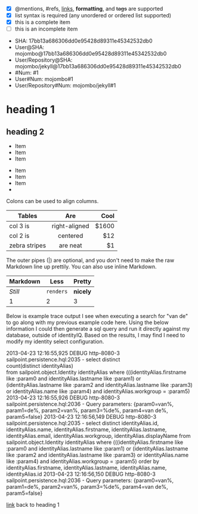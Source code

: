- [x] @mentions, #refs, [links](), **formatting**, and <del>tags</del> are supported 
- [x] list syntax is required (any unordered or ordered list supported) 
- [x] this is a complete item 
- [ ] this is an incomplete item

* SHA: 17bb13a686306dd0e95428d89311e45342532db0
* User@SHA: mojombo@17bb13a686306dd0e95428d89311e45342532db0
* User/Repository@SHA: mojombo/jekyll@17bb13a686306dd0e95428d89311e45342532db0
* #Num: #1
* User#Num: mojombo#1
* User/Repository#Num: mojombo/jekyll#1

# heading 1 <a name="ab"></a>
## heading 2


* Item
* Item
* Item

- Item
- Item
- Item
- 
Colons can be used to align columns.

| Tables        | Are           | Cool  |
| ------------- |:-------------:| -----:|
| col 3 is      | right-aligned | $1600 |
| col 2 is      | centered      |   $12 |
| zebra stripes | are neat      |    $1 |

The outer pipes (|) are optional, and you don't need to make the raw Markdown line up prettily. You can also use inline Markdown.

Markdown | Less | Pretty
--- | --- | ---
*Still* | `renders` | **nicely**
1 | 2 | 3


Below is example trace output I see when executing a search for "van de" to go along 
with my previous example code here. Using the below information I could then generate 
a sql query and run it directly against my database, outside of identityIQ. Based on the results, I may find I need to modify my identity select configuration.
 
 
2013-04-23 12:16:55,925 DEBUG http-8080-3 
sailpoint.persistence.hql:2035 - select distinct  
count(distinct identityAlias)  
from sailpoint.object.Identity identityAlias where (((identityAlias.firstname like :param0 and identityAlias.lastname like :param1) or (identityAlias.lastname like :param2 and identityAlias.lastname like :param3) or identityAlias.name like :param4) and identityAlias.workgroup = :param5)
2013-04-23 12:16:55,926 DEBUG http-8080-3 
sailpoint.persistence.hql:2036 - Query parameters: {param0=van%, param1=de%, param2=van%, param3=%de%, param4=van de%, param5=false}
2013-04-23 12:16:56,149 DEBUG http-8080-3 
sailpoint.persistence.hql:2035 - select distinct identityAlias.id, identityAlias.name, identityAlias.firstname, identityAlias.lastname, identityAlias.email, identityAlias.workgroup, identityAlias.displayName from sailpoint.object.Identity identityAlias where (((identityAlias.firstname like :param0 and identityAlias.lastname like :param1) or (identityAlias.lastname like :param2 and 
identityAlias.lastname like :param3) or identityAlias.name like :param4) and identityAlias.workgroup = :param5) order by identityAlias.firstname, 
identityAlias.lastname, identityAlias.name, identityAlias.id
2013-04-23 12:16:56,150 DEBUG http-8080-3 sailpoint.persistence.hql:2036 - Query parameters: {param0=van%, param1=de%, param2=van%, param3=%de%, param4=van de%, param5=false}



[link](#ab) back to heading 1